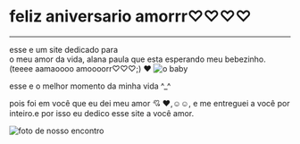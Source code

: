 <!DOCTYPE html>
<html>
  <html lang="pt-br">
<head>
  <meta charset="utf-8" >
   <meta name= "viewport"
    content="width=device-scale=1.0">
    <link rel="shortcut icon" href="content://com.android.externalstorage.documents/tree/primary%3ADocuments/document/primary%3ADocuments%2Ffavicon-16x16.png" type="image/x-icon">
  <title>meu primeiro amorrr♡♡</title> 
</head>
<body>
  
  <h1>feliz aniversario amorrr♡♡♡♡</h1>
  <hr>
  <p>esse e um site dedicado para<br>o meu amor da vida, alana paula que
    esta esperando meu bebezinho.
   (teeee aamaoooo amoooorr♡♡♡;)
    &#x2764;
    <img src="content://com.android.externalstorage.documents/tree/primary%3ADocuments/document/primary%3ADocuments%2Fnosso%20baby.jpeg" alt="o baby"></img>
  </p> <!--)jekdowj-->
  <p>esse e o melhor momento da minha vida ^_^</p>
  <p>pois foi em você que eu dei meu amor 💘 ❤,☺☺, e me entreguei a você por inteiro.e por isso eu dedico esse site a você amor.</p>
  <img src="content://com.android.externalstorage.documents/tree/primary%3ADocuments/document/primary%3ADocuments%2Fperfeito.png" alt="foto de nosso encontro">
</img>
</body>
</html>
